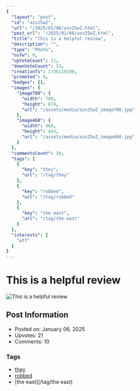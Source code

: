 ```yaml
---
{
  "layout": "post",
  "id": "azx25wZ",
  "url": "/2025/01/06/azx25wZ.html",
  "post_url": "/2025/01/06/azx25wZ.html",
  "title": "This is a helpful review",
  "description": "",
  "type": "Photo",
  "nsfw": 0,
  "upVoteCount": 21,
  "downVoteCount": 33,
  "creationTs": 1736118190,
  "promoted": 0,
  "badges": [],
  "images": {
    "image700": {
      "width": 700,
      "height": 674,
      "url": "/assets/media/azx25wZ_image700.jpg"
    },
    "image460": {
      "width": 460,
      "height": 443,
      "url": "/assets/media/azx25wZ_image460.jpg"
    }
  },
  "commentsCount": 10,
  "tags": [
    {
      "key": "they",
      "url": "/tag/they"
    },
    {
      "key": "robbed",
      "url": "/tag/robbed"
    },
    {
      "key": "the east",
      "url": "/tag/the-east"
    }
  ],
  "interests": [
    "wtf"
  ]
}
---
```


# This is a helpful review

![This is a helpful review](/assets/media/azx25wZ_image700.jpg)

## Post Information

- Posted on: January 06, 2025
- Upvotes: 21
- Comments: 10

### Tags

- [they](/tag/they)
- [robbed](/tag/robbed)
- [the east](/tag/the east)
